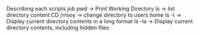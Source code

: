Describing each scripts job
pwd -> Print Working Directory
ls -> list directory content
CD /rrooy -> change directory to users home
ls -l -> Display current directory contents in a long format
ls -la -> Display current directory contents, including hidden files   
